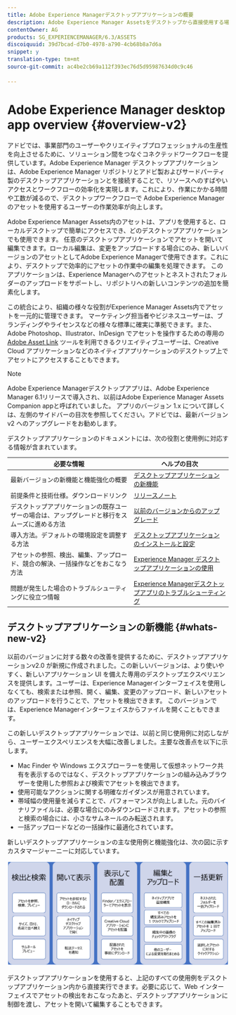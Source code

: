 ```yaml
---
title: Adobe Experience Managerデスクトップアプリケーションの概要
description: Adobe Experience Manager Assetsをデスクトップから直接使用する場合、Adobe Experience Managerデスクトップアプリを使用してクリエイティブユーザーのアセット管理ワークフローを最適化する方法について説明します。
contentOwner: AG
products: SG_EXPERIENCEMANAGER/6.3/ASSETS
discoiquuid: 39d7bcad-d7b0-4978-a790-4cb68b8a7d6a
snippet: y
translation-type: tm+mt
source-git-commit: ac4be2cb69a112f393ec76d5d95987634d0c9c46

---
```



# Adobe Experience Manager desktop app overview {#overview-v2}

アドビでは、事業部門のユーザーやクリエイティブプロフェッショナルの生産性を向上させるために、ソリューション間をつなぐコネクテッドワークフローを提供しています。Adobe Experience Manager デスクトップアプリケーションは、Adobe Experience Manager リポジトリとアドビ製およびサードパーティ製のデスクトップアプリケーションとを接続することで、リソースへのすばやいアクセスとワークフローの効率化を実現します。これにより、作業にかかる時間や工数が減るので、デスクトップワークフローで Adobe Experience Manager のアセットを使用するユーザーの作業効率が向上します。

Adobe Experience Manager Assets内のアセットは、アプリを使用すると、ローカルデスクトップで簡単にアクセスでき、どのデスクトップアプリケーションでも使用できます。 任意のデスクトップアプリケーションでアセットを開いて編集できます。ローカル編集は、変更をアップロードする場合にのみ、新しいバージョンのアセットとしてAdobe Experience Managerで使用できます。これにより、デスクトップで効率的にアセットの作業中の編集を処理できます。 このアプリケーションは、Experience Managerへのアセットとネストされたフォルダーのアップロードをサポートし、リポジトリへの新しいコンテンツの追加を簡素化します。

この統合により、組織の様々な役割がExperience Manager Assets内でアセットを一元的に管理できます。 マーケティング担当者やビジネスユーザーは、ブランディングやライセンスなどの様々な標準に確実に準拠できます。また、Adobe Photoshop、Illustrator、InDesign でアセットを操作するための専用の [Adobe Asset Link](https://www.adobe.com/marketing/experience-manager-assets/adobe-asset-link.html) ツールを利用できるクリエイティブユーザーは、Creative Cloud アプリケーションなどのネイティブアプリケーションのデスクトップ上でアセットにアクセスすることもできます。

>[!NOTE]
>
>Adobe Experience Managerデスクトップアプリは、Adobe Experience Manager 6.1リリースで導入され、以前はAdobe Experience Manager Assets Companion appと呼ばれていました。 アプリのバージョン 1.x について詳しくは、左側のサイドバーの目次を参照してください。アドビでは、最新バージョン v2 へのアップグレードをお勧めします。

デスクトップアプリケーションのドキュメントには、次の役割と使用例に対応する情報が含まれています。

| 必要な情報 | ヘルプの目次 |
|-------------------------------------------------------------------------------------------------------|------------------------------------------------------------|
| 最新バージョンの新機能と機能強化の概要 | [デスクトップアプリケーションの新機能](#whats-new-v2) |
| 前提条件と技術仕様。ダウンロードリンク | [リリースノート](release-notes.md) |
| デスクトップアプリケーションの既存ユーザーの場合は、アップグレードと移行をスムーズに進める方法 | [以前のバージョンからのアップグレード](install-upgrade.md#upgrade-from-previous-version) |
| 導入方法。デフォルトの環境設定を調整する方法 | [デスクトップアプリケーションのインストールと設定](install-upgrade.md) |
| アセットの参照、検出、編集、アップロード、競合の解決、一括操作などをおこなう方法 | [ Experience Manager デスクトップアプリケーションの使用](using.md) |
| 問題が発生した場合のトラブルシューティングに役立つ情報 | [Experience Managerデスクトップアプリのトラブルシューティング](troubleshoot.md) |

## デスクトップアプリケーションの新機能 {#whats-new-v2}

以前のバージョンに対する数々の改善を提供するために、デスクトップアプリケーションv2.0 が新規に作成されました。この新しいバージョンは、より使いやすく、新しいアプリケーション UI を備えた専用のデスクトップエクスペリエンスを提供します。ユーザーは、Experience Managerインターフェイスを使用しなくても、検索または参照、開く、編集、変更のアップロード、新しいアセットのアップロードを行うことで、アセットを検出できます。 このバージョンでは、Experience Managerインターフェイスからファイルを開くこともできます。

この新しいデスクトップアプリケーションでは、以前と同じ使用例に対応しながら、ユーザーエクスペリエンスを大幅に改善しました。主要な改善点を以下に示します。

* Mac Finder や Windows エクスプローラーを使用して仮想ネットワーク共有を表示するのではなく、デスクトップアプリケーションの組み込みブラウザーを使用した参照および検索でアセットを検出できます。
* 使用可能なアクションに関する明確なガイダンスが用意されています。
* 帯域幅の使用量を減らすことで、パフォーマンスが向上しました。元のバイナリファイルは、必要な場合にのみダウンロードされます。アセットの参照と検索の場合には、小さなサムネールのみ転送されます。
* 一括アップロードなどの一括操作に最適化されています。

新しいデスクトップアプリケーションの主な使用例と機能強化は、次の図に示すカスタマージャーニーに対応しています。

![Experience Managerデスクトップアプリケーションの新機能](assets/aem_desktop_app_usecases_v2.png)

デスクトップアプリケーションを使用すると、上記のすべての使用例をデスクトップアプリケーション内から直接実行できます。必要に応じて、Web インターフェイスでアセットの検出をおこなったあと、デスクトップアプリケーションに制御を渡し、アセットを開いて編集することもできます。
